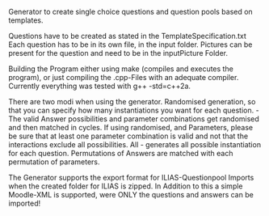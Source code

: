 Generator to create single choice questions and question pools based on templates.

Questions have to be created as stated in the TemplateSpecification.txt
Each question has to be in its own file, in the input folder.
Pictures can be present for the question and need to be in the inputPicture Folder.

Building the Program either using make (compiles and executes the program),
or just compiling the .cpp-Files with an adequate compiler. 
Currently everything was tested with g++ -std=c++2a.

There are two modi when using the generator.
Randomised generation, so that you can specify how many instantiations you want for each question. -
	The valid Answer possibilities and parameter combinations get randomised and then matched in cycles.
	If using randomised, and Parameters, please be sure that at least one parameter combination is valid and not that the interactions exclude all possibilities.
All - generates all possible instantiation for each question.
	Permutations of Answers are matched with each permutation of parameters.


The Generator supports the export format for ILIAS-Questionpool Imports when the created folder for ILIAS is zipped.
In Addition to this a simple Moodle-XML is supported, were ONLY the questions and answers can be imported!
